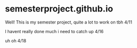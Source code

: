 # semesterproject.github.io
Well! This is my semester project, quite a lot to work on tbh
4/11

I havent really done much i need to catch up
4/16

uh oh
4/18
